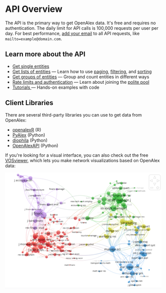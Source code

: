 # API Overview

The API is the primary way to get OpenAlex data. It's free and requires no authentication. The daily limit for API calls is 100,000 requests per user per day. For best performance, [add your email](../how-to-use-the-api/how-to-use-the-api/rate-limits-and-authentication.md#the-polite-pool) to all API requests, like `mailto=example@domain.com`.

## Learn more about the API

* [Get single entities](get-single-entities/)
* [Get lists of entities](get-lists-of-entities/) — Learn how to use [paging](get-lists-of-entities/paging.md), [filtering](get-lists-of-entities/filter-entity-lists.md), and [sorting](get-lists-of-entities/sort-entity-lists.md)
* [Get groups of entities](get-groups-of-entities/) — Group and count entities in different ways
* [Rate limits and authentication](rate-limits-and-authentication.md) — Learn about joining the [polite pool](rate-limits-and-authentication.md#the-polite-pool)
* [Tutorials ](../additional-help/tutorials.md)— Hands-on examples with code

## Client Libraries

There are several third-party libraries you can use to get data from OpenAlex:

* [openalexR](https://github.com/ropensci/openalexR) (R)
* [PyAlex](https://github.com/J535D165/pyalex) (Python)
* [diophila](https://pypi.org/project/diophila/) (Python)
* [OpenAlexAPI](https://pypi.org/project/openalexapi/) (Python)

If you're looking for a visual interface, you can also check out the free [VOSviewer](https://www.vosviewer.com/), which lets you make network visualizations based on OpenAlex data:

![](<../.gitbook/assets/Screenshot by Dropbox Capture (1).png>)

